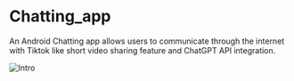 # Chatting_app
An Android Chatting app allows users to communicate through the internet with Tiktok like short video sharing feature and ChatGPT API integration.

![Intro](https://drive.google.com/file/d/1-kGAu1D9toRD-0Wv0cvWZTW_38ic1Hw4/view?usp=sharing "Intro")
